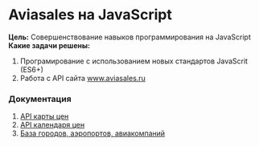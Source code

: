 <h1>Aviasales на JavaScript</h1>
<b>Цель:</b> Совершенствование навыков программирования на JavaScript
<br>
<b>Какие задачи решены: </b>

1. Програмирование с использованием новых стандартов JavaScrit (ES6+)
2. Работа с API сайта www.aviasales.ru

<h3>Документация</h3>


1. <a href="https://support.travelpayouts.com/hc/ru/articles/203755406-API-%D0%BA%D0%B0%D1%80%D1%82%D1%8B-%D1%86%D0%B5%D0%BD">API карты цен</a>
2. <a href="https://support.travelpayouts.com/hc/ru/articles/203972143-API-%D0%BA%D0%B0%D0%BB%D0%B5%D0%BD%D0%B4%D0%B0%D1%80%D1%8F-%D1%86%D0%B5%D0%BD">API календаря цен</a>
3. <a href="https://support.travelpayouts.com/hc/ru/articles/203956063-%D0%91%D0%B0%D0%B7%D1%8B-IATA">База городов, аэропортов, авиакомпаний</a>
